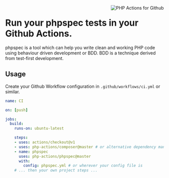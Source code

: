 <img src="http://52.48.57.141/php-actions.png" align="right" alt="PHP Actions for Github" />

Run your phpspec tests in your Github Actions.
==============================================

phpspec is a tool which can help you write clean and working PHP code using behaviour driven development or BDD. BDD is a technique derived from test-first development.

Usage
-----

Create your Github Workflow configuration in `.github/workflows/ci.yml` or similar.

```yaml
name: CI

on: [push]

jobs:
  build:
    runs-on: ubuntu-latest

    steps:
    - uses: actions/checkout@v1
    - uses: php-actions/composer@master # or alternative dependency management
    - name: phpspec
      uses: php-actions/phpspec@master
      with:
        config: phpspec.yml # or wherever your config file is
    # ... then your own project steps ...
```
